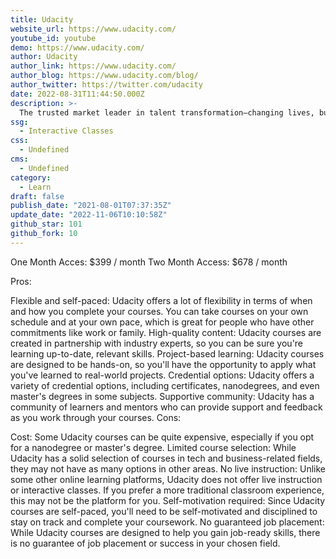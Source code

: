 ```yaml
---
title: Udacity
website_url: https://www.udacity.com/
youtube_id: youtube
demo: https://www.udacity.com/
author: Udacity
author_link: https://www.udacity.com/
author_blog: https://www.udacity.com/blog/
author_twitter: https://twitter.com/udacity
date: 2022-08-31T11:44:50.000Z
description: >-
  The trusted market leader in talent transformation—changing lives, businesses, and nations by creating job-ready digital talent.
ssg:
  - Interactive Classes
css:
  - Undefined
cms:
  - Undefined
category:
  - Learn
draft: false
publish_date: "2021-08-01T07:37:35Z"
update_date: "2022-11-06T10:10:58Z"
github_star: 101
github_fork: 10
---
```


One Month Acces: $399 / month
Two Month Access: $678 / month

Pros:

Flexible and self-paced: Udacity offers a lot of flexibility in terms of when and how you complete your courses. You can take courses on your own schedule and at your own pace, which is great for people who have other commitments like work or family.
High-quality content: Udacity courses are created in partnership with industry experts, so you can be sure you're learning up-to-date, relevant skills.
Project-based learning: Udacity courses are designed to be hands-on, so you'll have the opportunity to apply what you've learned to real-world projects.
Credential options: Udacity offers a variety of credential options, including certificates, nanodegrees, and even master's degrees in some subjects.
Supportive community: Udacity has a community of learners and mentors who can provide support and feedback as you work through your courses.
Cons:

Cost: Some Udacity courses can be quite expensive, especially if you opt for a nanodegree or master's degree.
Limited course selection: While Udacity has a solid selection of courses in tech and business-related fields, they may not have as many options in other areas.
No live instruction: Unlike some other online learning platforms, Udacity does not offer live instruction or interactive classes. If you prefer a more traditional classroom experience, this may not be the platform for you.
Self-motivation required: Since Udacity courses are self-paced, you'll need to be self-motivated and disciplined to stay on track and complete your coursework.
No guaranteed job placement: While Udacity courses are designed to help you gain job-ready skills, there is no guarantee of job placement or success in your chosen field.


